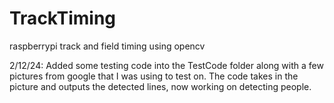 # TrackTiming
raspberrypi track and field timing using opencv

2/12/24:
Added some testing code into the TestCode folder along with a few pictures from google that I was using to test on. The code takes in the picture and outputs the detected lines, now working on detecting people.
